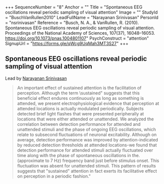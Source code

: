+++
SequenceNumber = "8"
Anchor = ""
Title = "Spontaneous EEG oscillations reveal periodic sampling of visual attention"
Image = ""
StudyId = "BuschVanRullen2010"
LeadFullName = "Narayanan Srinivasan"
PersonId = "nsrinivasan"
Reference = "Busch, N. A., & VanRullen, R. (2010). Spontaneous EEG oscillations reveal periodic sampling of visual attention. Proceedings of the National Academy of Sciences, 107(37), 16048–16053. https://doi.org/10.1073/pnas.1004801107"
PsychConstruct = "attention"
SignupUrl = "https://forms.gle/qWcg9UqMah3MT3S27"
+++


## <a name="BuschVanRullen2010"> Spontaneous EEG oscillations reveal periodic sampling of visual attention


Lead by [Narayanan Srinivasan](/people/#nsrinivasan)


> An important effect of sustained attention is the facilitation of perception. Although the term \sustained\" suggests that this beneficial effect endures continuously as long as something is attended, we present electrophysiological evidence that perception at attended locations is actually modulated periodically. Subjects detected brief light flashes that were presented peripherally at locations that were either attended or unattended. We analyzed the correlation between detection performance for attended and unattended stimuli and the phase of ongoing EEG oscillations, which relate to subsecond fluctuations of neuronal excitability. Although on average, detection performance was improved by attention-indicated by reduced detection thresholds at attended locations-we found that detection performance for attended stimuli actually fluctuated over time along with the phase of spontaneous oscillations in the. (approximate to 7 Hz) frequency band just before stimulus onset. This fluctuation was absent for unattended stimuli. This pattern of results suggests that \"sustained\" attention in fact exerts its facilitative effect on perception in a periodic fashion."